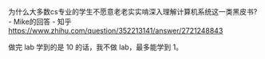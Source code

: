 为什么大多数cs专业的学生不愿意老老实实啃深入理解计算机系统这一类黑皮书? - Mike的回答 - 知乎
https://www.zhihu.com/question/352213141/answer/2721248843

做完 lab 学到的是 10 的话，我不做 lab，最多能学到 1。


